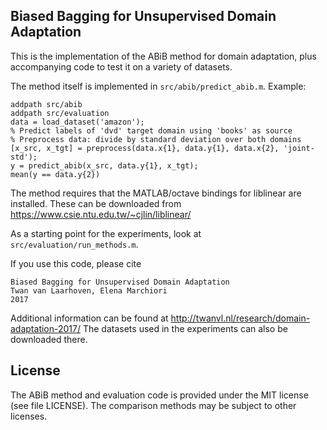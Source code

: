 Biased Bagging for Unsupervised Domain Adaptation
--------------------------

This is the implementation of the ABiB method for domain adaptation, plus accompanying code to test it on a variety of datasets.

The method itself is implemented in `src/abib/predict_abib.m`.
Example:

    addpath src/abib
    addpath src/evaluation
    data = load_dataset('amazon');
    % Predict labels of 'dvd' target domain using 'books' as source
    % Preprocess data: divide by standard deviation over both domains
    [x_src, x_tgt] = preprocess(data.x{1}, data.y{1}, data.x{2}, 'joint-std');
    y = predict_abib(x_src, data.y{1}, x_tgt);
    mean(y == data.y{2})

The method requires that the MATLAB/octave bindings for liblinear are installed. These can be downloaded from https://www.csie.ntu.edu.tw/~cjlin/liblinear/

As a starting point for the experiments, look at `src/evaluation/run_methods.m`.

If you use this code, please cite

    Biased Bagging for Unsupervised Domain Adaptation
    Twan van Laarhoven, Elena Marchiori
    2017

Additional information can be found at http://twanvl.nl/research/domain-adaptation-2017/
The datasets used in the experiments can also be downloaded there.


License
----
The ABiB method and evaluation code is provided under the MIT license (see file LICENSE).
The comparison methods may be subject to other licenses.
